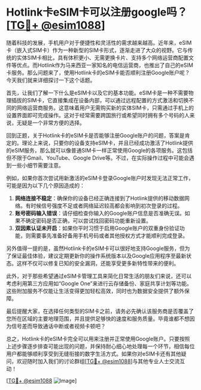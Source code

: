 # Hotlink卡eSIM卡可以注册google吗？[[TG💪+ @esim1088](https://t.me/s/esim1088)]

随着科技的发展，手机用户对于便捷性和灵活性的需求越来越高。近年来，eSIM卡（嵌入式SIM卡）作为一种新型的SIM卡形式，逐渐走进了大众的视野。它与传统的实体SIM卡相比，具有体积更小、无需更换卡片、支持多个网络运营商配置文件等优点。而Hotlink作为马来西亚一家知名的电信运营商，也推出了自己的eSIM卡服务。那么问题来了，使用Hotlink卡的eSIM卡能否顺利注册Google账户呢？今天我们就来详细探讨一下这个话题。

首先，让我们了解一下什么是eSIM卡以及它的基本功能。eSIM卡是一种不需要物理插拔的SIM卡，它直接集成在设备内部，可以通过远程配置的方式激活和切换不同的网络运营商服务。这意味着用户无需购买新的实体SIM卡，只需通过手机上的设置界面即可完成操作。这对于经常需要跨国旅行或希望同时拥有多个号码的人来说，无疑是一个非常方便的选择。

回到正题，关于Hotlink卡的eSIM卡是否能够注册Google账户的问题，答案是肯定的。理论上来说，只要你的设备支持eSIM卡，并且已经成功激活了Hotlink提供的eSIM服务，那么就可以像普通SIM卡一样正常使用Google的各项服务。这包括但不限于Gmail、YouTube、Google Drive等。不过，在实际操作过程中可能会遇到一些小细节需要注意。

例如，如果你首次尝试用新激活的eSIM卡登录Google账户时发现无法正常工作，可能是因为以下几个原因造成的：

1. **网络连接不稳定**：确保你的设备已经正确连接到了Hotlink提供的移动数据网络。有时候信号强度不足或者网络延迟较高都会影响到初次登录的过程。
2. **账号密码输入错误**：请仔细检查你输入的Google账户信息是否准确无误。如果不确定密码是否正确，可以尝试找回密码功能重新设置。
3. **双因素认证未开启**：如果你平时习惯于启用Google账户的双重身份验证功能，则需要事先准备好备用手机号码或者其他授权方式才能顺利完成登录。

另外值得一提的是，虽然Hotlink卡的eSIM卡可以很好地支持Google服务，但为了保证最佳体验，建议定期更新你的操作系统版本以及Google应用程序至最新状态。这样不仅可以修复已知的安全漏洞，还能享受更多新特性带来的便利。

此外，对于那些希望通过eSIM卡管理工具来简化日常生活的朋友们来说，还可以考虑利用第三方应用如“Google One”来进行云存储备份、家庭共享计划等功能。这些附加服务不仅能让生活变得更加轻松高效，同时也为数据安全提供了额外保障。

最后提醒大家，在选择任何类型的SIM卡之前，请务必先确认该服务商是否覆盖了您所在区域的主要地理范围，并且提供足够快的速度和服务质量。毕竟谁都不想因为信号差而导致通话中断或者视频卡顿吧？

总之，Hotlink卡的eSIM卡完全可以用来注册并正常使用Google账户。只要按照上述步骤逐步排查可能出现的问题，并保持耐心细心地处理每一个环节，相信每位用户都能够顺利享受到无缝衔接的数字生活方式。如果你对eSIM卡还有其他疑问，欢迎随时加入我们的讨论群组[[TG💪+ @esim1088](https://t.me/s/esim1088)]与其他专业人士交流互动！

[[TG💪+ @esim1088](https://t.me/s/esim1088) ![Image](https://i.postimg.cc/4NQfJmqS/Snipaste-2025-05-13-00-14-12.png)]